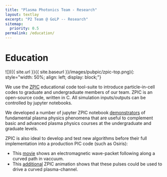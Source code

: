 ```yaml
---
title: "Plasma Photonics Team - Research"
layout: textlay
excerpt: "P2 Team @ GoLP -- Research"
sitemap:
  priority: 0.5
permalink: /education/
---
```


# Education

![]({{ site.url }}{{ site.baseurl }}/images/pubpic/zpic-top.png){: style="width: 50%; align: left; display: block;"}

We use the [ZPIC](https://zpic-plasma.github.io) educational code tool-suite to introduce particle-in-cell codes to graduate and undergraduate members of our team. ZPIC is an open-source code, written in C. All simulation inputs/outputs can be controlled by jupyter notebooks.

We developed a number of jupyter ZPIC notebook [demonstrators](https://zpic-plasma.github.io/examples/) of fundamental plasma physics phenomena that are useful to complement basic and advanced plasma physics courses at the undergraduate and graduate levels.

ZPIC is also ideal to develop and test new algorithms before their full implementation into a production PIC code (such as Osiris):
* This [movie](/images/pubpic/self-bending.mp4) shows an electromagnetic wave-packet following along a curved path in vaccuum. 
* This [additional](/images/pubpic/curved-channeling.mp4) ZPIC animation shows that these pulses could be used to drive a curved plasma-channel.
